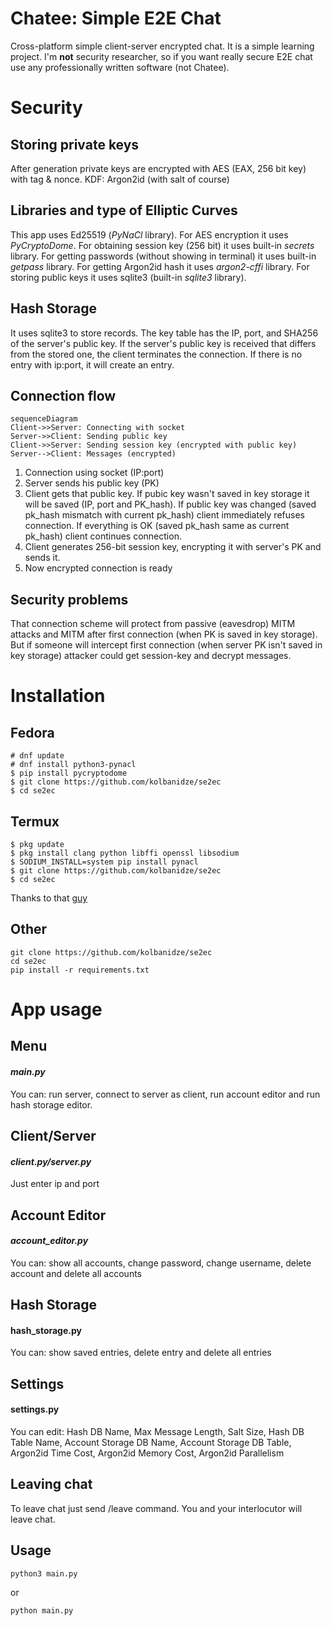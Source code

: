 
# Chatee: Simple E2E Chat

Cross-platform simple client-server encrypted chat. It is a simple learning project. I'm **not** security researcher, so if you want really secure E2E chat use any professionally written software (not Chatee).

# Security

## Storing private keys
 After generation private keys are encrypted with AES (EAX, 256 bit key) with tag & nonce. KDF: Argon2id (with salt of course)

## Libraries and type of Elliptic Curves

This app uses Ed25519 (*PyNaCl* library). For AES encryption it uses *PyCryptoDome*. For obtaining session key (256 bit) it uses built-in *secrets* library. For getting passwords (without showing in terminal) it uses built-in *getpass* library. For getting Argon2id hash it uses *argon2-cffi* library. For storing public keys it uses sqlite3 (built-in *sqlite3* library).

## Hash Storage
It uses sqlite3 to store records. The key table has the IP, port, and SHA256 of the server's public key. If the server's public key is received that differs from the stored one, the client terminates the connection. If there is no entry with ip:port, it will create an entry.

## Connection flow
```mermaid
sequenceDiagram
Client->>Server: Connecting with socket
Server->>Client: Sending public key
Client->>Server: Sending session key (encrypted with public key)
Server-->Client: Messages (encrypted)
```

1. Connection using socket (IP:port)
2. Server sends his public key (PK)
3. Client gets that public key. If pubic key wasn't saved in key storage it will be saved (IP, port and PK_hash). If public key was changed (saved pk_hash mismatch with current pk_hash) client immediately refuses connection. If everything is OK (saved pk_hash same as current pk_hash) client continues connection.
4. Client generates 256-bit session key, encrypting it with server's PK and sends it. 
5. Now encrypted connection is ready

## Security problems

That connection scheme will protect from passive (eavesdrop) MITM attacks and MITM after first connection (when PK is saved in key storage). But if someone will intercept first connection (when server PK isn't saved in key storage) attacker could get session-key and decrypt messages. 

# Installation
## Fedora

    # dnf update
    # dnf install python3-pynacl
    $ pip install pycryptodome
    $ git clone https://github.com/kolbanidze/se2ec
    $ cd se2ec
  ## Termux
  

    $ pkg update
    $ pkg install clang python libffi openssl libsodium
    $ SODIUM_INSTALL=system pip install pynacl
    $ git clone https://github.com/kolbanidze/se2ec
    $ cd se2ec
Thanks to that [guy](https://github.com/pyca/pynacl/issues/483#issuecomment-608049721)
## Other

    git clone https://github.com/kolbanidze/se2ec
    cd se2ec
    pip install -r requirements.txt
# App usage

## Menu
#### *main.py*
You can: run server, connect to server as client, run account editor and run hash storage editor.

## Client/Server
#### *client.py/server.py*
Just enter ip and port

## Account Editor
#### *account_editor.py*
You can: show all accounts, change password, change username, delete account and delete all accounts

## Hash Storage
#### hash_storage.py
You can: show saved entries, delete entry and delete all entries

## Settings
#### settings.py
You can edit: Hash DB Name, Max Message Length, Salt Size, Hash DB Table Name, Account Storage DB Name, Account Storage DB Table, Argon2id Time Cost, Argon2id Memory Cost, Argon2id Parallelism  

## Leaving chat
To leave chat just send /leave command. You and your interlocutor will leave chat.

## Usage
    python3 main.py
   or
   
    python main.py
